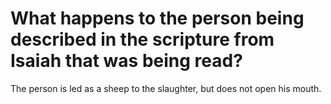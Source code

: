 # What happens to the person being described in the scripture from Isaiah that was being read?

The person is led as a sheep to the slaughter, but does not open his mouth.
